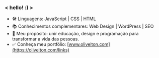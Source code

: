 ### < hello! :) >

- 🛠 Linguagens: JavaScript | CSS | HTML
- 📚 Conhecimentos complementares: Web Design | WordPress | SEO
- 🎯 Meu propósito: unir educação, design e programação para transformar a vida das pessoas.
- ✅ Conheça meu portfólio: [www.olivelton.com](https://olivelton.com/links)
